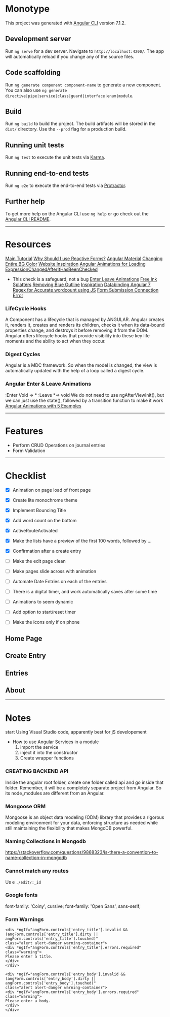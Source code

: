 # Monotype

This project was generated with [Angular CLI](https://github.com/angular/angular-cli) version 7.1.2.

## Development server

Run `ng serve` for a dev server. Navigate to `http://localhost:4200/`. The app will automatically reload if you change any of the source files.

## Code scaffolding

Run `ng generate component component-name` to generate a new component. You can also use `ng generate directive|pipe|service|class|guard|interface|enum|module`.

## Build

Run `ng build` to build the project. The build artifacts will be stored in the `dist/` directory. Use the `--prod` flag for a production build.

## Running unit tests

Run `ng test` to execute the unit tests via [Karma](https://karma-runner.github.io).

## Running end-to-end tests

Run `ng e2e` to execute the end-to-end tests via [Protractor](http://www.protractortest.org/).

## Further help

To get more help on the Angular CLI use `ng help` or go check out the [Angular CLI README](https://github.com/angular/angular-cli/blob/master/README.md).




---------------------------------------------------------------------------------------------------
# Resources
[Main Tutorial](https://appdividend.com/2018/11/04/angular-7-crud-example-mean-stack-tutorial/)
[Why Should I use Reactive Forms?](https://stackoverflow.com/questions/45255218/angular2-4-what-for-should-i-use-reactive-forms-when-there-is-built-in-formsmod)
[Angular Material](https://www.tutorialspoint.com/angular_material/angular_material_overview.htm)
[Changing Entire BG Color](https://stackoverflow.com/questions/46670795/how-to-change-whole-page-background-color-in-angular)
[Website Inspiration](https://relativityoftime.net/)
[Angular Animations for Loading](https://medium.com/@tomastrajan/how-to-style-angular-application-loading-with-angular-cli-like-a-boss-cdd4f5358554)
[ExpressionChangedAfterItHasBeenChecked](https://blog.angularindepth.com/everything-you-need-to-know-about-the-expressionchangedafterithasbeencheckederror-error-e3fd9ce7dbb4)
* This check is a safeguard, not a bug
[Enter Leave Animations](https://medium.freecodecamp.org/how-to-use-animation-with-angular-6-675b19bc3496)
[Free Ink Splatters](https://every-tuesday.com/freebie-mini-ink-splatter-textures/)
[Removing Blue Outline](https://gist.github.com/juliuscsurgo/4440047)
[Inspiration](https://medium.com/new-story)
[Databinding Angular 7](https://www.positronx.io/introduction-data-binding-angular-7/)
[Regex for Accurate wordcount using JS](https://stackoverflow.com/questions/4593565/regular-expression-for-accurate-word-count-using-javascript)
[Form Submission Connection Error](https://stackoverflow.com/questions/42531167/angular-2-form-submission-canceled-because-the-form-is-not-connected)
### LifeCycle Hooks

A Component has a lifecycle that is managed by ANGULAR. Angular creates it, renders it, creates and renders its children, checks it when its data-bound properties change, and destroys it before removing it from the DOM. Angular offers lifecycle hooks that provide visibility into these key life moments and the ability to act when they occur.

### Digest Cycles 
Angular is a MDC framework. So when the model is changed, the view is automatically updated with the help of a loop called a digest cycle.

### Angular Enter & Leave Animations
:Enter Void => *
:Leave *=> void
We do not need to use ngAfterViewInit(), but we can just use the state(), followed by a transition function to make it work
[Angular Animations with 5 Examples](https://www.youtube.com/watch?v=mVqQDEtRBwA&t=95s)



---------------------------------------------------------------------------------------------------
# Features 
* Perform CRUD Operations on journal entries
* Form Validation 

---------------------------------------------------------------------------------------------------
# Checklist 

- [x] Animation on page load of front page
- [x] Create lite monochrome theme
- [x] Implement Bouncing Title 
- [x] Add word count on the bottom
- [x] ActiveRouteActivated
- [x] Make the lists have a preview of the first 100 words, followed by ...
- [x] Confirmation after a create entry
- [ ] Make the edit page clean
- [ ] Make pages slide across with animation
- [ ] Automate Date Entries on each of the entries 
- [ ] There is a digital timer, and work automatically saves after some time
- [ ] Animations to seem dynamic 
- [ ] Add option to start/reset timer
- [ ] Make the icons only if on phone


## Home Page

## Create Entry


## Entries 

## About


---------------------------------------------------------------------------------------------------
# Notes 
start Using Visual Studio code, apparently best for jS developement



* How to use Angular Services in a module 
    1. import the service 
    2. inject it into the constructor 
    3. Create wrapper functions

### CREATING BACKEND API
Inside the angular root folder, create one folder called api and go inside that folder. Remember, it will be a completely separate project from Angular. So its node_modules are different from an Angular.

### Mongoose ORM
Mongoose is an object data modeling (ODM) library that provides a rigorous modeling environment for your data, enforcing structure as needed while still maintaining the flexibility that makes MongoDB powerful. 


### Naming Collections in Mongodb
https://stackoverflow.com/questions/9868323/is-there-a-convention-to-name-collection-in-mongodb


### Cannot match any routes 
Us e
`./edit/:_id`

### Google fonts 
font-family: 'Coiny', cursive;
font-family: 'Open Sans', sans-serif;


### Form Warnings

```
<div *ngIf="angForm.controls['entry_title'].invalid && (angForm.controls['entry_title'].dirty || angForm.controls['entry_title'].touched)" 
class="alert alert-danger warning-container">
<div *ngIf="angForm.controls['entry_title'].errors.required" 
class="warning">
Please enter a title.
</div>
</div>

```

```
<div *ngIf="angForm.controls['entry_body'].invalid && (angForm.controls['entry_body'].dirty || angForm.controls['entry_body'].touched)" 
class="alert alert-danger warning-container">
<div *ngIf="angForm.controls['entry_body'].errors.required"
class="warning">
Please enter a body.
</div>
</div>


```
